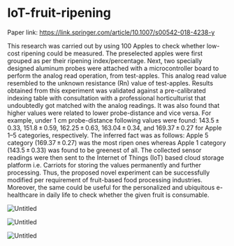 # IoT-fruit-ripening

Paper link: https://link.springer.com/article/10.1007/s00542-018-4238-y

This research was carried out by using 100 Apples to check whether low-cost ripening could be measured. The preselected apples were first grouped as per their ripening index/percentage. Next, two specially designed aluminum probes were attached with a microcontroller board to perform the analog read operation, from test-apples. This analog read value resembled to the unknown resistance (Rn) value of test-apples. Results obtained from this experiment was validated against a pre-calibrated indexing table with consultation with a professional horticulturist that undoubtedly got matched with the analog readings. It was also found that higher values were related to lower probe-distance and vice versa. For example, under 1 cm probe-distance following values were found: 143.5 ± 0.33, 151.8 ± 0.59, 162.25 ± 0.63, 163.04 ± 0.34, and 169.37 ± 0.27 for Apple 1–5 categories, respectively. The inferred fact was as follows: Apple 5 category (169.37 ± 0.27) was the most ripen ones whereas Apple 1 category (143.5 ± 0.33) was found to be greenest of all. The collected sensor readings were then sent to the Internet of Things (IoT) based cloud storage platform i.e. Carriots for storing the values permanently and further processing. Thus, the proposed novel experiment can be successfully modified per requirement of fruit-based food processing industries. Moreover, the same could be useful for the personalized and ubiquitous e-healthcare in daily life to check whether the given fruit is consumable.

![Untitled](https://user-images.githubusercontent.com/1689639/162977245-b151e828-c7e9-48b7-9a16-77b127521249.png)


![Untitled](https://user-images.githubusercontent.com/1689639/162977379-310cbf06-e497-40a1-8bc0-1d7ec53c53c3.png)


![Untitled](https://user-images.githubusercontent.com/1689639/162977675-d52c0fc7-218d-443e-b2aa-4f27d69f8800.png)
